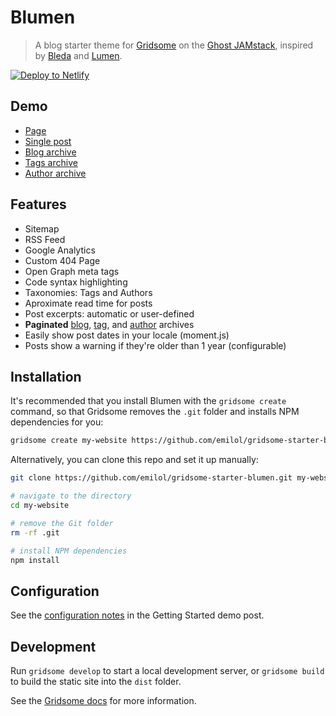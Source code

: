 # Blumen

> A blog starter theme for [Gridsome](https://gridsome.org) on the [Ghost JAMstack](https://ghost.org/blog/jamstack/), inspired by [Bleda](https://gridsome.org/starters/bleda/) and [Lumen](https://www.gatsbyjs.org/starters/alxshelepenok/gatsby-starter-lumen/).

[![Deploy to Netlify](https://www.netlify.com/img/deploy/button.svg)](https://app.netlify.com/start/deploy?repository=https://github.com/emilol/gridsome-starter-blumen)

## Demo

- [Page](https://gridsome-starter-blumen.netlify.com/page/about/)
- [Single post](https://gridsome-starter-blumen.netlify.com/getting-started)
- [Blog archive](https://gridsome-starter-blumen.netlify.com/)
- [Tags archive](https://gridsome-starter-blumen.netlify.com/tag/getting-started/)
- [Author archive](https://gridsome-starter-blumen.netlify.com/author/ghost/)

## Features

- Sitemap
- RSS Feed
- Google Analytics
- Custom 404 Page
- Open Graph meta tags
- Code syntax highlighting
- Taxonomies: Tags and Authors
- Aproximate read time for posts
- Post excerpts: automatic or user-defined
- **Paginated** [blog](https://gridsome-starter-blumen.netlify.com/2/), [tag](https://gridsome-starter-blumen.netlify.com/tag/getting-started/), and [author](https://gridsome-starter-blumen.netlify.com/author/ghost/) archives
- Easily show post dates in your locale (moment.js)
- Posts show a warning if they're older than 1 year (configurable)

## Installation

It's recommended that you install Blumen with the `gridsome create` command, so that Gridsome removes the `.git` folder and installs NPM dependencies for you:

```sh
gridsome create my-website https://github.com/emilol/gridsome-starter-blumen.git
```

Alternatively, you can clone this repo and set it up manually:

```sh
git clone https://github.com/emilol/gridsome-starter-blumen.git my-website

# navigate to the directory
cd my-website

# remove the Git folder
rm -rf .git

# install NPM dependencies
npm install
```

## Configuration

See the [configuration notes](https://gridsome-starter-blumen.netlify.com/getting-started/#configuration) in the Getting Started demo post.

## Development

Run `gridsome develop` to start a local development server, or `gridsome build` to build the static site into the `dist` folder.

See the [Gridsome docs](https://gridsome.org/docs) for more information.
